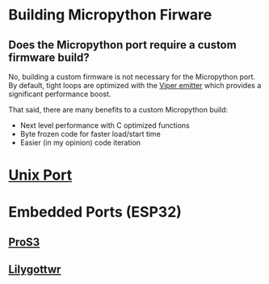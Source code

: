 # Building Micropython Firware

## Does the Micropython port require a custom firmware build?

No, building a custom firmware is not necessary for the Micropython port.  By default, tight loops are optimized with the [Viper emitter](https://docs.micropython.org/en/latest/reference/speed_python.html#the-viper-code-emitter) which provides a significant performance boost.

That said, there are many benefits to a custom Micropython build:
- Next level performance with C optimized functions
- Byte frozen code for faster load/start time
- Easier (in my opinion) code iteration


# [Unix Port](unix/README.md)

# Embedded Ports (ESP32)
## [ProS3](pros3/README.md)
## [Lilygottwr](lilygottwr/README.md)

